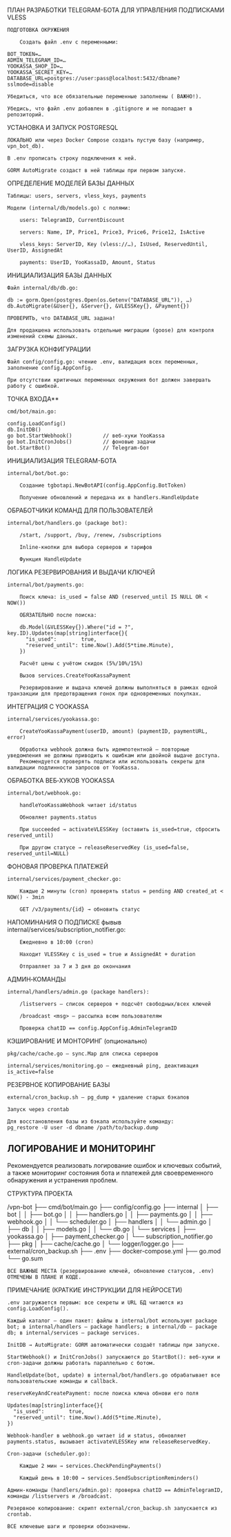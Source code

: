 ПЛАН РАЗРАБОТКИ TELEGRAM-БОТА ДЛЯ УПРАВЛЕНИЯ ПОДПИСКАМИ VLESS

    ПОДГОТОВКА ОКРУЖЕНИЯ

        Создать файл .env с переменными:

    BOT_TOKEN=…
    ADMIN_TELEGRAM_ID=…
    YOOKASSA_SHOP_ID=…
    YOOKASSA_SECRET_KEY=…
    DATABASE_URL=postgres://user:pass@localhost:5432/dbname?sslmode=disable

    Убедиться, что все обязательные переменные заполнены ( ВАЖНО!).
    
    Убедись, что файл .env добавлен в .gitignore и не попадает в репозиторий.

УСТАНОВКА И ЗАПУСК POSTGRESQL

    ЛОКАЛЬНО или через Docker Compose создать пустую базу (например, vpn_bot_db).

    В .env прописать строку подключения к ней.

    GORM AutoMigrate создаст в ней таблицы при первом запуске.

ОПРЕДЕЛЕНИЕ МОДЕЛЕЙ БАЗЫ ДАННЫХ

    Таблицы: users, servers, vless_keys, payments

    Модели (internal/db/models.go) с полями:

        users: TelegramID, CurrentDiscount

        servers: Name, IP, Price1, Price3, Price6, Price12, IsActive

        vless_keys: ServerID, Key (vless://…), IsUsed, ReservedUntil, UserID, AssignedAt

        payments: UserID, YooKassaID, Amount, Status

ИНИЦИАЛИЗАЦИЯ БАЗЫ ДАННЫХ

    Файл internal/db/db.go:

    db := gorm.Open(postgres.Open(os.Getenv("DATABASE_URL")), …)
    db.AutoMigrate(&User{}, &Server{}, &VLESSKey{}, &Payment{})

    ПРОВЕРИТЬ, что DATABASE_URL задана!
    
    Для продакшена использовать отдельные миграции (goose) для контроля изменений схемы данных.

ЗАГРУЗКА КОНФИГУРАЦИИ

    Файл config/config.go: чтение .env, валидация всех переменных, заполнение config.AppConfig.
    
    При отсутствии критичных переменных окружения бот должен завершать работу с ошибкой.

ТОЧКА ВХОДА**

    cmd/bot/main.go:

    config.LoadConfig()
    db.InitDB()
    go bot.StartWebhook()          // веб‑хуки YooKassa
    go bot.InitCronJobs()          // фоновые задачи
    bot.StartBot()                 // Telegram-бот

ИНИЦИАЛИЗАЦИЯ TELEGRAM-БОТА

    internal/bot/bot.go:

        Создание tgbotapi.NewBotAPI(config.AppConfig.BotToken)

        Получение обновлений и передача их в handlers.HandleUpdate

ОБРАБОТЧИКИ КОМАНД ДЛЯ ПОЛЬЗОВАТЕЛЕЙ

    internal/bot/handlers.go (package bot):

        /start, /support, /buy, /renew, /subscriptions

        Inline‑кнопки для выбора серверов и тарифов

        Функция HandleUpdate

ЛОГИКА РЕЗЕРВИРОВАНИЯ И ВЫДАЧИ КЛЮЧЕЙ

    internal/bot/payments.go:

        Поиск ключа: is_used = false AND (reserved_until IS NULL OR < NOW())

        ОБЯЗАТЕЛЬНО после поиска:

        db.Model(&VLESSKey{}).Where("id = ?", key.ID).Updates(map[string]interface{}{
          "is_used":        true,
          "reserved_until": time.Now().Add(5*time.Minute),
        })

        Расчёт цены с учётом скидок (5%/10%/15%)

        Вызов services.CreateYooKassaPayment
    
        Резервирование и выдача ключей должны выполняться в рамках одной транзакции для предотвращения гонок при одновременных покупках.

ИНТЕГРАЦИЯ С YOOKASSA

    internal/services/yookassa.go:

        CreateYooKassaPayment(userID, amount) (paymentID, paymentURL, error)
    
        Обработка webhook должна быть идемпотентной — повторные уведомления не должны приводить к ошибкам или двойной выдаче доступа.
        Рекомендуется проверять подписи или использовать секреты для валидации подлинности запросов от YooKassa.

ОБРАБОТКА ВЕБ‑ХУКОВ YOOKASSA

    internal/bot/webhook.go:

        handleYooKassaWebhook читает id/status

        Обновляет payments.status

        При succeeded → activateVLESSKey (оставить is_used=true, сбросить reserved_until)

        При другом статусе → releaseReservedKey (is_used=false, reserved_until=NULL)

ФОНОВАЯ ПРОВЕРКА ПЛАТЕЖЕЙ

    internal/services/payment_checker.go:

        Каждые 2 минуты (cron) проверять status = pending AND created_at < NOW() - 3min

        GET /v3/payments/{id} → обновить статус

НАПОМИНАНИЯ О ПОДПИСКЕ
фывыв
internal/services/subscription_notifier.go:

        Ежедневно в 10:00 (cron)

        Находит VLESSKey с is_used = true и AssignedAt + duration

        Отправляет за 7 и 3 дня до окончания

АДМИН‑КОМАНДЫ

    internal/handlers/admin.go (package handlers):

        /listservers – список серверов + подсчёт свободных/всех ключей

        /broadcast <msg> – рассылка всем пользователям

        Проверка chatID == config.AppConfig.AdminTelegramID

КЭШИРОВАНИЕ И МОНТОРИНГ (опционально)

    pkg/cache/cache.go – sync.Map для списка серверов

    internal/services/monitoring.go – ежедневный ping, деактивация is_active=false

РЕЗЕРВНОЕ КОПИРОВАНИЕ БАЗЫ

    external/cron_backup.sh – pg_dump + удаление старых бэкапов

    Запуск через crontab
    
    Для восстановления базы из бэкапа используйте команду:
    pg_restore -U user -d dbname /path/to/backup.dump

## ЛОГИРОВАНИЕ И МОНИТОРИНГ

Рекомендуется реализовать логирование ошибок и ключевых событий, а также мониторинг состояния бота и платежей для своевременного обнаружения и устранения проблем.

СТРУКТУРА ПРОЕКТА

/vpn-bot
├── cmd/bot/main.go
├── config/config.go
├── internal
│   ├── bot
│   │   ├── bot.go
│   │   ├── handlers.go
│   │   ├── payments.go
│   │   ├── webhook.go
│   │   └── scheduler.go
│   ├── handlers
│   │   └── admin.go
│   ├── db
│   │   ├── models.go
│   │   └── db.go
│   └── services
│       ├── yookassa.go
│       ├── payment_checker.go
│       └── subscription_notifier.go
├── pkg
│   ├── cache/cache.go
│   └── logger/logger.go
├── external/cron_backup.sh
├── .env
├── docker-compose.yml
├── go.mod
└── go.sum

    ВСЕ ВАЖНЫЕ МЕСТА (резервирование ключей, обновление статусов, .env) ОТМЕЧЕНЫ В ПЛАНЕ И КОДЕ.

ПРИМЕЧАНИЕ (КРАТКИЕ ИНСТРУКЦИИ ДЛЯ НЕЙРОСЕТИ)

    .env загружается первым: все секреты и URL БД читаются из config.LoadConfig().

    Каждый каталог — один пакет: файлы в internal/bot используют package bot; в internal/handlers — package handlers; в internal/db — package db; в internal/services — package services.

    InitDB → AutoMigrate: GORM автоматически создаёт таблицы при запуске.

    StartWebhook() и InitCronJobs() запускаются до StartBot(): веб‑хуки и cron‑задачи должны работать параллельно с ботом.

    HandleUpdate(bot, update) в internal/bot/handlers.go обрабатывает все пользовательские команды и callback.

    reserveKeyAndCreatePayment: после поиска ключа обнови его поля

    Updates(map[string]interface{}{
      "is_used":        true,
      "reserved_until": time.Now().Add(5*time.Minute),
    })

    Webhook‑handler в webhook.go читает id и status, обновляет payments.status, вызывает activateVLESSKey или releaseReservedKey.

    Cron‑задачи (scheduler.go):

        Каждые 2 мин → services.CheckPendingPayments()

        Каждый день в 10:00 → services.SendSubscriptionReminders()

    Админ‑команды (handlers/admin.go): проверка chatID == AdminTelegramID, команды /listservers и /broadcast.

    Резервное копирование: скрипт external/cron_backup.sh запускается из crontab.

    ВСЕ ключевые шаги и проверки обозначены.